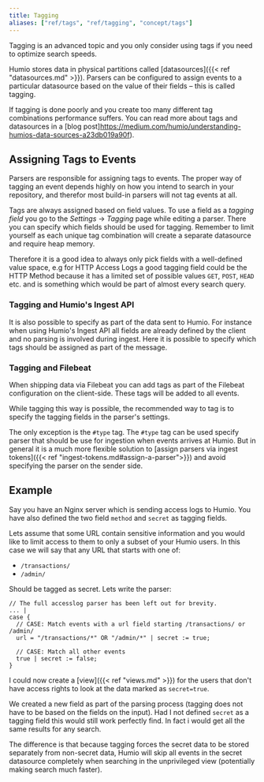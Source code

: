 ```yaml
---
title: Tagging
aliases: ["ref/tags", "ref/tagging", "concept/tags"]
---
```


Tagging is an advanced topic and you only consider using tags if you need to
optimize search speeds.

Humio stores data in physical partitions called [datasources]({{< ref "datasources.md" >}}). Parsers can be configured
to assign events to a particular datasource based on the value of their fields – this is called tagging.

If tagging is done poorly and you create too many different tag combinations performance suffers.
You can read more about tags and datasources in a [blog post]https://medium.com/humio/understanding-humios-data-sources-a23db019a90f).

## Assigning Tags to Events

Parsers are responsible for assigning tags to events. The proper way of tagging an
event depends highly on how you intend to search in your repository, and therefor
most build-in parsers will not tag events at all.

Tags are always assigned based on field values. To use a field as a _tagging field_
you go to the _Settings_ -> _Tagging_ page while editing a parser. There you can
specify which fields should be used for tagging. Remember to limit yourself as
each unique tag combination will create a separate datasource and require heap memory.

Therefore it is a good idea to always only pick fields with a well-defined value space,
e.g for HTTP Access Logs a good tagging field could be the HTTP Method because
it has a limited set of possible values `GET`, `POST`, `HEAD` etc. and is something
which would be part of almost every search query.  

### Tagging and Humio's Ingest API

It is also possible to specify as part of the data sent to Humio. For instance
when using Humio's Ingest API all fields are already defined by the client and
no parsing is involved during ingest. Here it is possible to specify which tags
should be assigned as part of the message.

### Tagging and Filebeat

When shipping data via Filebeat you can add tags as part of the Filebeat configuration on the client-side.
These tags will be added to all events.

While tagging this way is possible, the recommended way to tag is to specify the
tagging fields in the parser's settings.

The only exception is the `#type` tag. The `#type` tag can be used specify parser
that should be use for ingestion when events arrives at Humio. But in general
it is a much more flexible solution to [assign parsers via ingest tokens]({{< ref "ingest-tokens.md#assign-a-parser">}}) and avoid
specifying the parser on the sender side.

## Example

Say you have an Nginx server which is sending access logs to Humio. You have also
defined the two field `method` and `secret` as tagging fields.

Lets assume that some URL contain sensitive information and you would like to
limit access to them to only a subset of your Humio users. In this case we will
say that any URL that starts with one of:

- `/transactions/`
- `/admin/`

Should be tagged as secret. Lets write the parser:

```humio
// The full accesslog parser has been left out for brevity.
... |
case {
  // CASE: Match events with a url field starting /transactions/ or /admin/
  url = "/transactions/*" OR "/admin/*" | secret := true;

  // CASE: Match all other events
  true | secret := false;
}
```

I could now create a [view]({{< ref "views.md" >}}) for the users that don't
have access rights to look at the data marked as `secret=true`.

We created a new field as part of the parsing process (tagging does not have
to be based on the fields on the input). Had I not defined `secret` as a tagging
field this would still work perfectly find. In fact i would get all the same
results for any search.

The difference is that because tagging forces the
secret data to be stored separately from non-secret data, Humio will skip all
events in the secret datasource completely when searching in the unprivileged
view (potentially making search much faster).
